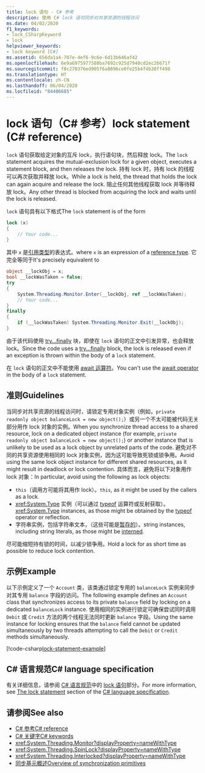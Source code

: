 ```yaml
---
title: lock 语句 - C# 参考
description: 使用 C# lock 语句同步对共享资源的线程访问
ms.date: 04/02/2020
f1_keywords:
- lock_CSharpKeyword
- lock
helpviewer_keywords:
- lock keyword [C#]
ms.assetid: 656da1a4-707e-4ef6-9c6e-6d13b646af42
ms.openlocfilehash: 6e9a6975977588ba7692c925d7940cd2ec26671f
ms.sourcegitcommit: f8c270376ed905f6a8896ce0fe25b4f4b38ff498
ms.translationtype: HT
ms.contentlocale: zh-CN
ms.lasthandoff: 06/04/2020
ms.locfileid: "84406685"
---
```

# <a name="lock-statement-c-reference"></a><span data-ttu-id="99f6a-103">lock 语句（C# 参考）</span><span class="sxs-lookup"><span data-stu-id="99f6a-103">lock statement (C# reference)</span></span>

<span data-ttu-id="99f6a-104">`lock` 语句获取给定对象的互斥 lock，执行语句块，然后释放 lock。</span><span class="sxs-lookup"><span data-stu-id="99f6a-104">The `lock` statement acquires the mutual-exclusion lock for a given object, executes a statement block, and then releases the lock.</span></span> <span data-ttu-id="99f6a-105">持有 lock 时，持有 lock 的线程可以再次获取并释放 lock。</span><span class="sxs-lookup"><span data-stu-id="99f6a-105">While a lock is held, the thread that holds the lock can again acquire and release the lock.</span></span> <span data-ttu-id="99f6a-106">阻止任何其他线程获取 lock 并等待释放 lock。</span><span class="sxs-lookup"><span data-stu-id="99f6a-106">Any other thread is blocked from acquiring the lock and waits until the lock is released.</span></span>

<span data-ttu-id="99f6a-107">`lock` 语句具有以下格式</span><span class="sxs-lookup"><span data-stu-id="99f6a-107">The `lock` statement is of the form</span></span>

```csharp
lock (x)
{
    // Your code...
}
```

<span data-ttu-id="99f6a-108">其中 `x` 是[引用类型](reference-types.md)的表达式。</span><span class="sxs-lookup"><span data-stu-id="99f6a-108">where `x` is an expression of a [reference type](reference-types.md).</span></span> <span data-ttu-id="99f6a-109">它完全等同于</span><span class="sxs-lookup"><span data-stu-id="99f6a-109">It's precisely equivalent to</span></span>

```csharp
object __lockObj = x;
bool __lockWasTaken = false;
try
{
    System.Threading.Monitor.Enter(__lockObj, ref __lockWasTaken);
    // Your code...
}
finally
{
    if (__lockWasTaken) System.Threading.Monitor.Exit(__lockObj);
}
```

<span data-ttu-id="99f6a-110">由于该代码使用 [try...finally](try-finally.md) 块，即使在 `lock` 语句的正文中引发异常，也会释放 lock。</span><span class="sxs-lookup"><span data-stu-id="99f6a-110">Since the code uses a [try...finally](try-finally.md) block, the lock is released even if an exception is thrown within the body of a `lock` statement.</span></span>

<span data-ttu-id="99f6a-111">在 `lock` 语句的正文中不能使用 [await 运算符](../operators/await.md)。</span><span class="sxs-lookup"><span data-stu-id="99f6a-111">You can't use the [await operator](../operators/await.md) in the body of a `lock` statement.</span></span>

## <a name="guidelines"></a><span data-ttu-id="99f6a-112">准则</span><span class="sxs-lookup"><span data-stu-id="99f6a-112">Guidelines</span></span>

<span data-ttu-id="99f6a-113">当同步对共享资源的线程访问时，请锁定专用对象实例（例如，`private readonly object balanceLock = new object();`）或另一个不太可能被代码无关部分用作 lock 对象的实例。</span><span class="sxs-lookup"><span data-stu-id="99f6a-113">When you synchronize thread access to a shared resource, lock on a dedicated object instance (for example, `private readonly object balanceLock = new object();`) or another instance that is unlikely to be used as a lock object by unrelated parts of the code.</span></span> <span data-ttu-id="99f6a-114">避免对不同的共享资源使用相同的 lock 对象实例，因为这可能导致死锁或锁争用。</span><span class="sxs-lookup"><span data-stu-id="99f6a-114">Avoid using the same lock object instance for different shared resources, as it might result in deadlock or lock contention.</span></span> <span data-ttu-id="99f6a-115">具体而言，避免将以下对象用作 lock 对象：</span><span class="sxs-lookup"><span data-stu-id="99f6a-115">In particular, avoid using the following as lock objects:</span></span>

- <span data-ttu-id="99f6a-116">`this`（调用方可能将其用作 lock）。</span><span class="sxs-lookup"><span data-stu-id="99f6a-116">`this`, as it might be used by the callers as a lock.</span></span>
- <span data-ttu-id="99f6a-117"><xref:System.Type> 实例（可以通过 [typeof](../operators/type-testing-and-cast.md#typeof-operator) 运算符或反射获取）。</span><span class="sxs-lookup"><span data-stu-id="99f6a-117"><xref:System.Type> instances, as those might be obtained by the [typeof](../operators/type-testing-and-cast.md#typeof-operator) operator or reflection.</span></span>
- <span data-ttu-id="99f6a-118">字符串实例，包括字符串文本，（这些可能是[暂存的](/dotnet/api/system.string.intern#remarks)）。</span><span class="sxs-lookup"><span data-stu-id="99f6a-118">string instances, including string literals, as those might be [interned](/dotnet/api/system.string.intern#remarks).</span></span>

<span data-ttu-id="99f6a-119">尽可能缩短持有锁的时间，以减少锁争用。</span><span class="sxs-lookup"><span data-stu-id="99f6a-119">Hold a lock for as short time as possible to reduce lock contention.</span></span>

## <a name="example"></a><span data-ttu-id="99f6a-120">示例</span><span class="sxs-lookup"><span data-stu-id="99f6a-120">Example</span></span>

<span data-ttu-id="99f6a-121">以下示例定义了一个 `Account` 类，该类通过锁定专用的 `balanceLock` 实例来同步对其专用 `balance` 字段的访问。</span><span class="sxs-lookup"><span data-stu-id="99f6a-121">The following example defines an `Account` class that synchronizes access to its private `balance` field by locking on a dedicated `balanceLock` instance.</span></span> <span data-ttu-id="99f6a-122">使用相同的实例进行锁定可确保尝试同时调用 `Debit` 或 `Credit` 方法的两个线程无法同时更新 `balance` 字段。</span><span class="sxs-lookup"><span data-stu-id="99f6a-122">Using the same instance for locking ensures that the `balance` field cannot be updated simultaneously by two threads attempting to call the `Debit` or `Credit` methods simultaneously.</span></span>

[!code-csharp[lock-statement-example](snippets/LockStatementExample.cs)]

## <a name="c-language-specification"></a><span data-ttu-id="99f6a-123">C# 语言规范</span><span class="sxs-lookup"><span data-stu-id="99f6a-123">C# language specification</span></span>

<span data-ttu-id="99f6a-124">有关详细信息，请参阅 [C# 语言规范](~/_csharplang/spec/introduction.md)中的 [lock 语句](~/_csharplang/spec/statements.md#the-lock-statement)部分。</span><span class="sxs-lookup"><span data-stu-id="99f6a-124">For more information, see [The lock statement](~/_csharplang/spec/statements.md#the-lock-statement) section of the [C# language specification](~/_csharplang/spec/introduction.md).</span></span>

## <a name="see-also"></a><span data-ttu-id="99f6a-125">请参阅</span><span class="sxs-lookup"><span data-stu-id="99f6a-125">See also</span></span>

- [<span data-ttu-id="99f6a-126">C# 参考</span><span class="sxs-lookup"><span data-stu-id="99f6a-126">C# reference</span></span>](../index.md)
- [<span data-ttu-id="99f6a-127">C# 关键字</span><span class="sxs-lookup"><span data-stu-id="99f6a-127">C# keywords</span></span>](index.md)
- <xref:System.Threading.Monitor?displayProperty=nameWithType>
- <xref:System.Threading.SpinLock?displayProperty=nameWithType>
- <xref:System.Threading.Interlocked?displayProperty=nameWithType>
- [<span data-ttu-id="99f6a-128">同步基元概述</span><span class="sxs-lookup"><span data-stu-id="99f6a-128">Overview of synchronization primitives</span></span>](../../../standard/threading/overview-of-synchronization-primitives.md)

